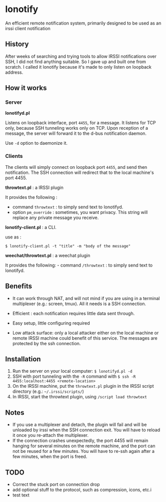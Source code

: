 # lonotify
An efficient remote notification system, primarily designed to be used as an irssi client notification

## History

After weeks of searching and trying tools to allow IRSSI notifications over SSH, I did not find anything suitable. So I gave up and built one from scratch.
I called it lonotify because it's made to only listen on loopback address.

## How it works

### Server
**lonotifyd.pl**

Listens on loopback interface, port `4455`, for a message. It listens for TCP only, because SSH tunneling works only on TCP. 
Upon reception of a message, the server will forward it to the d-bus notification daemon.

Use `-d` option to daemonize it.

### Clients
The clients will simply connect on loopback port `4455`, and send then notification. The SSH connection will redirect that to the local machine's port 4455.

**throwtext.pl** : a IRSSI plugin

It provides the following :
   - command `throwtext` : to simply send text to lonotifyd.
   - option `pm_override` : sometimes, you want privacy. This string will replace any private message you receive.

**lonotify-client.pl** : a CLI.

  use as : 
```
$ lonotify-client.pl -t "title" -m "body of the message"
```

**weechat/throwtext.pl** : a weechat plugin

It provides the following:
    - command `/throwtext` : to simply send text to lonotifyd.
    

## Benefits

- It can work through NAT, and will not mind if you are using in a terminal multiplexer (e.g.: screen, tmux). All it needs is a SSH connection.

- Efficient : each notification requires little data sent through.

- Easy setup, little configuring required

- Low attack surface: only a local attacker either on the local machine or remote IRSSI machine could benefit of this service. The messages are protected by the ssh connection.

## Installation

1. Run the server on your local computer: `$ lonotifyd.pl -d`
2. SSH with port tunneling with the `-R` command with `$ ssh -R 4455:localhost:4455 <remote-location>`
3. On the IRSSI machine, put the `throwtext.pl` plugin in the IRSSI script directory (e.g.: `~/.irssi/scripts/`)
4. In IRSSI, start the throwtext plugin, using `/script load throwtext`

## Notes

- If you use a multiplexer and detach, the plugin will fail and will be unloaded by irssi when the SSH connection exit. You will have to reload it once you re-attach the multiplexer.
- If the connection crashes unexpectedly, the port 4455 will remain hanging for several minutes on the remote machine, and the port can not be reused for a few minutes. You will have to re-ssh again after a few minutes, when the port is freed.

## TODO
- Correct the stuck port on connection drop
- add optional stuff to the protocol, such as compression, icons, etc.i
- test text

